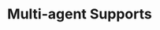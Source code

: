 ---
layout: page
title: Multi-agent Supports
description: 
    <li>Supports Multi-agent policy learning</li> 
    <li>Quick simulation and results visualization</li>
    <br></br>
    <br></br>
img: assets/img/multi-agent.png
importance: 1
category: 
    "MetaDrive: A Lightweight & Efficient Simulator"
---